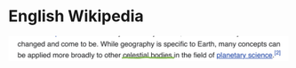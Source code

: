 # English Wikipedia

![2EEABD1A-72D8-4833-855B-DC49BC91CC2E.jpeg](English%20Wikipedia%20cff2b0614cfb4d929789d3274cbb44dd/2EEABD1A-72D8-4833-855B-DC49BC91CC2E.jpeg)